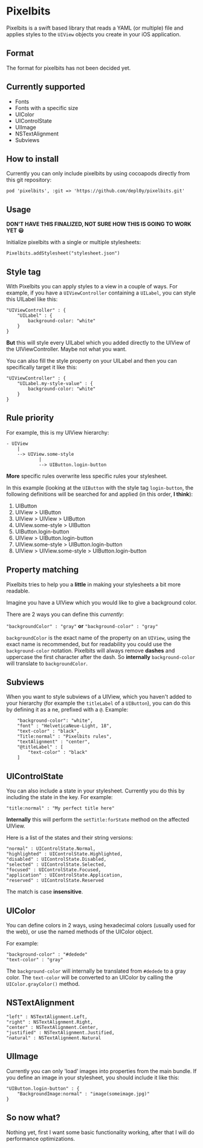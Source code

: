 # Pixelbits

Pixelbits is a swift based library that reads a YAML (or multiple) file and applies styles to the `UIView` objects you create in your iOS application.

## Format
The format for pixelbits has not been decided yet.
## Currently supported
* Fonts
* Fonts with a specific size
* UIColor
* UIControlState
* UIImage
* NSTextAlignment
* Subviews

## How to install

Currently you can only include pixelbits by using cocoapods directly from this git repository:

`pod 'pixelbits', :git => 'https://github.com/depl0y/pixelbits.git'`


## Usage

**DON'T HAVE THIS FINALIZED, NOT SURE HOW THIS IS GOING TO WORK YET 😃**

Initialize pixelbits with a single or multiple stylesheets:

```
Pixelbits.addStylesheet("stylesheet.json")
```

## Style tag

With Pixelbits you can apply styles to a view in a couple of ways. For example, if you have a `UIViewController` containing a `UILabel`, you can style this UILabel like this:

```
"UIViewController" : {
	"UILabel" : {
		background-color: "white"
	}
}
```

**But** this will style every UILabel which you added directly to the UIView of the UIViewController. Maybe not what you want.

You can also fill the style property on your UILabel and then you can specifically target it like this:


```
"UIViewController" : {
	"UILabel.my-style-value" : {
		background-color: "white"
	}
}
```

## Rule priority

For example, this is my UIView hierarchy: 

```
- UIView
	|  
	--> UIView.some-style
			|  
			--> UIButton.login-button
```

**More** specific rules overwrite less specific rules your stylesheet.

In this example (looking at the `UIButton` with the style tag `login-button`, the following definitions will be searched for and applied (in this order, **I think**):

1. UIButton
2. UIView > UIButton
3. UIView > UIView > UIButton
4. UIView.some-style > UIButton
5. UIButton.login-button
6. UIView > UIButton.login-button
7. UIView.some-style > UIButton.login-button
8. UIView > UIView.some-style > UIButton.login-button

## Property matching
Pixelbits tries to help you a **little** in making your stylesheets a bit more readable.

Imagine you have a UIView which you would like to give a background color.

There are 2 ways you can define this *currently*:

`"backgroundColor" : "gray"` **or** 
`"background-color" : "gray"`

`backgroundColor` is the exact name of the property on an `UIView`, using the exact name is recommended, but for readability you could use the `background-color` notation. Pixelbits will always remove **dashes** and uppercase the first character after the dash. So **internally** `background-color` will translate to `backgroundColor`.

## Subviews
When you want to style subviews of a UIView, which you haven't added to your hierarchy (for example the `titleLabel` of a `UIButton`), you can do this by defining it as a ne, prefixed with a `@`. Example:

```
	"background-color": "white",
	"font" : "HelveticaNeue-Light, 18",
	"text-color" : "black",
	"Title:normal" : "Pixelbits rules",
	"textAlignment" : "center",
	"@titleLabel" : [
		"text-color" : "black"
	]
```

## UIControlState

You can also include a state in your stylesheet. Currently you do this by including the state in the key. For example:

`"title:normal" : "My perfect title here"`

**Internally** this will perform the `setTitle:forState` method on the affected UIView.

Here is a list of the states and their string versions:

```
"normal" : UIControlState.Normal,
"highlighted" : UIControlState.Highlighted,
"disabled" : UIControlState.Disabled,
"selected" : UIControlState.Selected,
"focused" : UIControlState.Focused,
"application" : UIControlState.Application,
"reserved" : UIControlState.Reserved
```  

The match is case **insensitive**.

## UIColor

You can define colors in 2 ways, using hexadecimal colors (usually used for the web), or use the named methods of the UIColor object.

For example:

```
"background-color" : "#dedede"
"text-color" : "gray"
```

The `background-color`  will internally be translated from `#dedede` to a gray color. The `text-color` will be converted to an UIColor by calling the `UIColor.grayColor()` method.

## NSTextAlignment

```
"left" : NSTextAlignment.Left,
"right" : NSTextAlignment.Right,
"center" : NSTextAlignment.Center,
"justified" : NSTextAlignment.Justified,
"natural" : NSTextAlignment.Natural
```

## UIImage
Currently you can only 'load' images into properties from the main bundle. If you define an image in your stylesheet, you should include it like this:

```
"UIButton.login-button" : {
	"BackgroundImage:normal" : "image(someimage.jpg)"
}
```

## So now what?

Nothing yet, first I want some basic functionality working, after that I will do performance optimizations.
